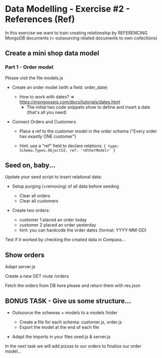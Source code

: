 # Data Modelling - Exercise #2 - References (Ref)

In this exercise we want to train creating relationship by REFERENCING MongoDB documents
(= outsourcing related documents to own collections)

## Create a mini shop data model

### Part 1 - Order model

Please visit the file models.js

* Create an order model (with a field: order_date)

    * How to work with dates? => https://mongoosejs.com/docs/tutorials/dates.html
        * The initial two code snippets show to define and insert a date (that's all you need)

* Connect Orders and Customers
    
    * Place a ref to the customer model in the order schema ("Every order has exaxtly ONE customer")
   
    * Hint: use a "ref" field to declare relations: ` { type: Schema.Types.ObjectId, ref: '<OtherModel>' } `


## Seed on, baby...

Update your seed script to insert relational data:

- Setup purging (=removing) of all data before seeding
    - Clear all orders
    - Clear all customers

- Create two orders:
	- customer 1 placed an order today
	- customer 2 placed an order yesterday
    - hint: you can hardcode the order dates (format: YYYY-MM-DD)

Test if it worked by checking the created data in Compass...


## Show orders

Adapt server.js

Create a new GET route /orders

Fetch the orders from DB here please and return them with res.json


## BONUS TASK - Give us some structure...

* Outsource the schemas + models to a models folder 
    * Create a file for each schema: customer.js, order.js
    * Export the model at the end of each file

* Adapt the imports in your files seed.js & server.js

In the next task we will add pizzas to our orders to finalize our order model...


